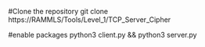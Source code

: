 #Clone the repository
git clone https://RAMMLS/Tools/Level_1/TCP_Server_Cipher

#enable packages
python3 client.py && python3 server.py
